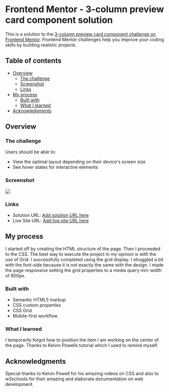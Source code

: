 # Frontend Mentor - 3-column preview card component solution

This is a solution to the [3-column preview card component challenge on Frontend Mentor](https://www.frontendmentor.io/challenges/3column-preview-card-component-pH92eAR2-). Frontend Mentor challenges help you improve your coding skills by building realistic projects. 

## Table of contents

- [Overview](#overview)
  - [The challenge](#the-challenge)
  - [Screenshot](#screenshot)
  - [Links](#links)
- [My process](#my-process)
  - [Built with](#built-with)
  - [What I learned](#what-i-learned)
- [Acknowledgments](#acknowledgments)


## Overview

### The challenge

Users should be able to:

- View the optimal layout depending on their device's screen size
- See hover states for interactive elements

### Screenshot

![](./screenshot.jpg)



### Links

- Solution URL: [Add solution URL here](https://your-solution-url.com)
- Live Site URL: [Add live site URL here](https://your-live-site-url.com)

## My process

I started off by creating the HTML structure of the page. Then I proceeded to the CSS. The best
way to execute the project in my opinion is with the use of Grid. I successfully completed using 
the grid display. I struggled a bit with the font-side because it is not exactly the same with the 
design. I made the page responsive setting the grid properties to a media query min-width of 800px. 

### Built with

- Semantic HTML5 markup
- CSS custom properties
- CSS Grid
- Mobile-first workflow



### What I learned

I temporarily forgot how to position the item I am working on the center of the page. Thanks to Kelvin Powells 
tutorial which I used to remind myself.



## Acknowledgments

Special thanks to Kelvin Powell for his amazing videos on CSS and also to w3schools for their amazing and
elaborate documentation on web development.
